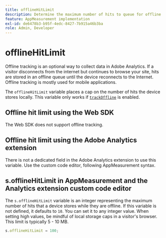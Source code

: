 ```yaml
---
title: offlineHitLimit
description: Determine the maximum number of hits to queue for offline tracking.
feature: AppMeasurement implementation
exl-id: de6478b3-b95f-4edc-8427-7b915a46b3ba
role: Admin, Developer
---
```

# offlineHitLimit

Offline tracking is an optional way to collect data in Adobe Analytics. If a visitor disconnects from the internet but continues to browse your site, hits are stored in an offline queue until the device reconnects to the Internet. Offline tracking is mostly used for mobile applications.

The `offlineHitLimit` variable places a cap on the number of hits the device stores locally. This variable only works if [`trackOffline`](trackoffline.md) is enabled.

## Offline hit limit using the Web SDK

The Web SDK does not support offline tracking.

## Offline hit limit using the Adobe Analytics extension

There is not a dedicated field in the Adobe Analytics extension to use this variable. Use the custom code editor, following AppMeasurement syntax.

## s.offlineHitLimit in AppMeasurement and the Analytics extension custom code editor

The `s.offlineHitLimit` variable is an integer representing the maximum number of hits that a device stores while they are offline. If this variable is not defined, it defaults to `10`. You can set it to any integer value. When setting high values, be mindful of local storage caps in a visitor's browser. This limit is typically 5 - 10 MB.

```js
s.offlineHitLimit = 100;
```
